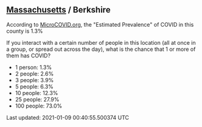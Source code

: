 
## [Massachusetts](/united-states/massachusetts) / Berkshire

According to [MicroCOVID.org](http://microcovid.org),
the "Estimated Prevalence" of COVID in this county is 1.3%

If you interact with a certain number of people in this location
(all at once in a group, or spread out across the day), what is the chance that
1 or more of them has COVID?

- 1 person: 1.3%
- 2 people: 2.6%
- 3 people: 3.9%
- 5 people: 6.3%
- 10 people: 12.3%
- 25 people: 27.9%
- 100 people: 73.0%

Last updated: 2021-01-09 00:40:55.500374 UTC
